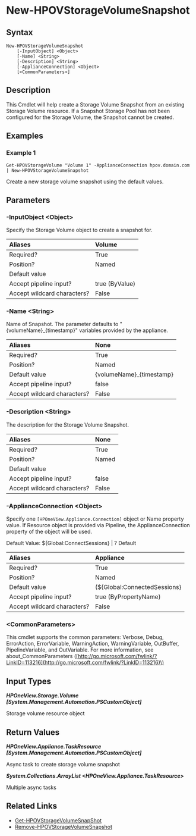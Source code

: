 ﻿---
description: Create new Storage Volume Snapshot resource.
---

# New-HPOVStorageVolumeSnapshot

## Syntax

```text
New-HPOVStorageVolumeSnapshot
    [-InputObject] <Object>
    [-Name] <String>
    [-Description] <String>
    [-ApplianceConnection] <Object>
    [<CommonParameters>]
```

## Description

This Cmdlet will help create a Storage Volume Snapshot from an existing Storage Volume resource.  If a Snapshot Storage Pool has not been configured for the Storage Volume, the Snapshot cannot be created.

## Examples

###  Example 1 

```text
Get-HPOVStorageVolume "Volume 1" -ApplianceConnection hpov.domain.com | New-HPOVStorageVolumeSnapshot
```

Create a new storage volume snapshot using the default values.

## Parameters

### -InputObject &lt;Object&gt;

Specify the Storage Volume object to create a snapshot for.

| Aliases | Volume |
| :--- | :--- |
| Required? | True |
| Position? | Named |
| Default value |  |
| Accept pipeline input? | true (ByValue) |
| Accept wildcard characters? | False |

### -Name &lt;String&gt;

Name of Snapshot.  The parameter defaults to "{volumeName}_{timestamp}" variables provided by the appliance.

| Aliases | None |
| :--- | :--- |
| Required? | True |
| Position? | Named |
| Default value | {volumeName}_{timestamp} |
| Accept pipeline input? | false |
| Accept wildcard characters? | False |

### -Description &lt;String&gt;

The description for the Storage Volume Snapshot.

| Aliases | None |
| :--- | :--- |
| Required? | True |
| Position? | Named |
| Default value |  |
| Accept pipeline input? | false |
| Accept wildcard characters? | False |

### -ApplianceConnection &lt;Object&gt;

Specify one `[HPOneView.Appliance.Connection]` object or Name property value. If Resource object is provided via Pipeline, the ApplianceConnection property of the object will be used.

Default Value: ${Global:ConnectSessions} | ? Default

| Aliases | Appliance |
| :--- | :--- |
| Required? | True |
| Position? | Named |
| Default value | (${Global:ConnectedSessions} | ? Default) |
| Accept pipeline input? | true (ByPropertyName) |
| Accept wildcard characters? | False |

### &lt;CommonParameters&gt;

This cmdlet supports the common parameters: Verbose, Debug, ErrorAction, ErrorVariable, WarningAction, WarningVariable, OutBuffer, PipelineVariable, and OutVariable. For more information, see about\_CommonParameters \([http://go.microsoft.com/fwlink/?LinkID=113216](http://go.microsoft.com/fwlink/?LinkID=113216)\)

## Input Types

_**HPOneView.Storage.Volume [System.Management.Automation.PSCustomObject]**_

Storage volume resource object

## Return Values

_**HPOneView.Appliance.TaskResource [System.Management.Automation.PSCustomObject]**_

Async task to create storage volume snapshot

_**System.Collections.ArrayList <HPOneView.Appliance.TaskResource>**_

Multiple async tasks

## Related Links

* [Get-HPOVStorageVolumeSnapShot](get-hpovstoragevolumesnapshot.md)
* [Remove-HPOVStorageVolumeSnapshot](remove-hpovstoragevolumesnapshot.md)
